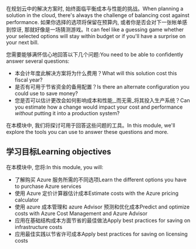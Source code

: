 <span data-ttu-id="dd5d2-101">在规划云中的解决方案时, 始终面临平衡成本与性能的挑战。</span><span class="sxs-lookup"><span data-stu-id="dd5d2-101">When planning a solution in the cloud, there's always the challenge of balancing cost against performance.</span></span> <span data-ttu-id="dd5d2-102">如果你选择的选项将保留在预算内, 或者你是否会对下一张帐单感到惊讶, 那就好像是一场猜测游戏。</span><span class="sxs-lookup"><span data-stu-id="dd5d2-102">It can feel like a guessing game whether your selected options will stay within budget or if you'll have a surprise on your next bill.</span></span>

<span data-ttu-id="dd5d2-103">您需要能够满怀信心地回答以下几个问题:</span><span class="sxs-lookup"><span data-stu-id="dd5d2-103">You need to be able to confidently answer several questions:</span></span>

- <span data-ttu-id="dd5d2-104">本会计年度此解决方案将为什么费用？</span><span class="sxs-lookup"><span data-stu-id="dd5d2-104">What will this solution cost this fiscal year?</span></span>
- <span data-ttu-id="dd5d2-105">是否有可用于节省资金的备用配置？</span><span class="sxs-lookup"><span data-stu-id="dd5d2-105">Is there an alternate configuration you could use to save money?</span></span>
- <span data-ttu-id="dd5d2-106">您是否可以估计更改会如何影响成本和性能,_而无需_将其投入生产系统？</span><span class="sxs-lookup"><span data-stu-id="dd5d2-106">Can you estimate how a change would impact your cost and performance _without_ putting it into a production system?</span></span>

<span data-ttu-id="dd5d2-107">在本模块中, 我们将探讨可用于回答这些问题的工具。</span><span class="sxs-lookup"><span data-stu-id="dd5d2-107">In this module, we'll explore the tools you can use to answer these questions and more.</span></span>

## <a name="learning-objectives"></a><span data-ttu-id="dd5d2-108">学习目标</span><span class="sxs-lookup"><span data-stu-id="dd5d2-108">Learning objectives</span></span>

<span data-ttu-id="dd5d2-109">在本模块中, 您将:</span><span class="sxs-lookup"><span data-stu-id="dd5d2-109">In this module, you will:</span></span>

- <span data-ttu-id="dd5d2-110">了解购买 Azure 服务所需的不同选项</span><span class="sxs-lookup"><span data-stu-id="dd5d2-110">Learn the different options you have to purchase Azure services</span></span>
- <span data-ttu-id="dd5d2-111">使用 Azure 定价计算器估计成本</span><span class="sxs-lookup"><span data-stu-id="dd5d2-111">Estimate costs with the Azure pricing calculator</span></span>
- <span data-ttu-id="dd5d2-112">使用 azure 成本管理和 azure Advisor 预测和优化成本</span><span class="sxs-lookup"><span data-stu-id="dd5d2-112">Predict and optimize costs with Azure Cost Management and Azure Advisor</span></span>
- <span data-ttu-id="dd5d2-113">应用在基础结构成本方面节省的最佳做法</span><span class="sxs-lookup"><span data-stu-id="dd5d2-113">Apply best practices for saving on infrastructure costs</span></span>
- <span data-ttu-id="dd5d2-114">应用最佳实践以节省许可成本</span><span class="sxs-lookup"><span data-stu-id="dd5d2-114">Apply best practices for saving on licensing costs</span></span>